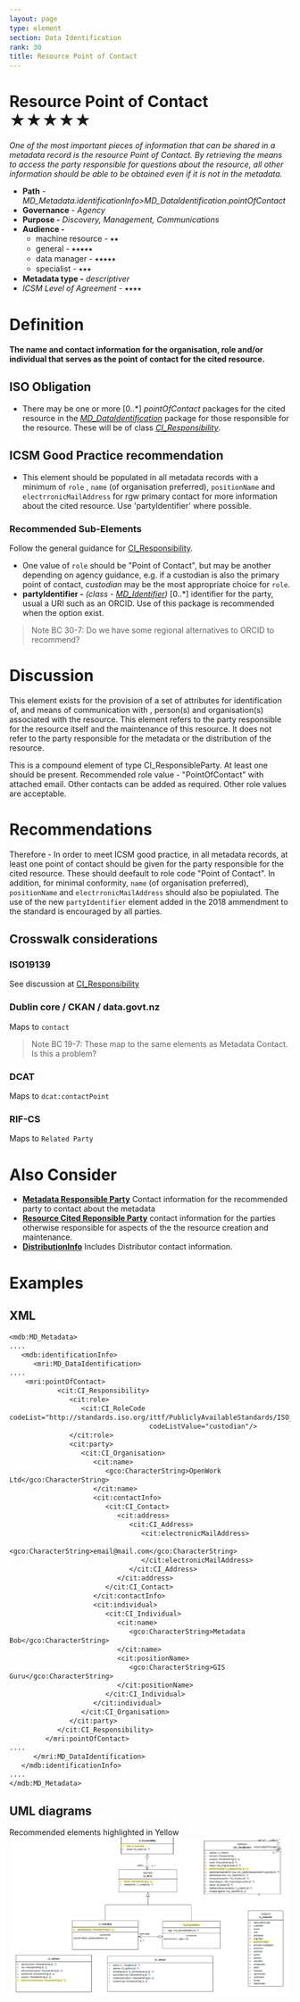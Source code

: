 ```yaml
---
layout: page
type: element
section: Data Identification
rank: 30
title: Resource Point of Contact 
---
```

#  Resource Point of Contact  ★★★★★
*One of the most important pieces of information that can be shared in a metadata record is the resource Point of Contact.  By retrieving the means to access the party responsible for questions about the resource, all other information should be able to be obtained even if it is not in the metadata.*

- **Path** - *MD_Metadata.identificationInfo>MD_DataIdentification.pointOfContact*
- **Governance** -  *Agency*
- **Purpose -** *Discovery, Management, Communications*
- **Audience -** 
  - machine resource - ⭑⭑
  - general - ⭑⭑⭑⭑⭑
  - data manager - ⭑⭑⭑⭑⭑
  - specialist - ⭑⭑⭑
- **Metadata type -** *descriptiver*
- *ICSM Level of Agreement* - ⭑⭑⭑⭑

# Definition 
**The name and contact information for the organisation, role and/or individual that serves as the point of contact for the cited resource.**

## ISO Obligation 
- There may be one or more [0..\*] *pointOfContact* packages for the cited resource in the  *[MD_DataIdentification](./class-MD_DataIdentification)* package  for those responsible for the resource. These will be of class *[CI_Responsibility](./class-CI_Responsibility)*.

##  ICSM Good Practice recommendation  
- This element should be populated in all metadata records with a minimum of `role` , `name` (of organisation preferred), `positionName` and `electrronicMailAddress` for rgw primary contact for more information about the cited resource. Use 'partyIdentifier' where possible.

### Recommended Sub-Elements   
Follow the general guidance for [CI_Responsibility](./class-CI_Responsibility).
- One value of `role` should be "Point of Contact", but may be another depending on agency guidance, e.g. if a custodian is also the primary point of contact, *custodian* may be the most appropriate choice for `role`.
- **partyIdentifier -** *(class - [MD_Identifier](./class-MD_Identifier))* [0..\*]   identifier for the party, usual a URI such as an ORCID. Use of this package is recommended when the option exist.
> Note BC 30-7: Do we have some regional alternatives to ORCID to recommend?

# Discussion 
This element exists for the provision of a set of attributes for identification of, and means of communication with , person(s) and organisation(s) associated with the resource. This element refers to the party responsible for the resource itself and the maintenance of this resource. It does not refer to the party responsible for the metadata or the distribution of the resource.

This is a compound element of type CI_ResponsibleParty. At least one should be present. Recommended role value - "PointOfContact" with attached email. Other contacts can be added as required. Other role values are acceptable.

# Recommendations 

Therefore - In order to meet ICSM good practice, in all metadata records, at least one point of contact should be given for the party responsible for the cited resource. These should deefault to role code "Point of Contact".  In addition, for minimal conformity, `name` (of organisation preferred), `positionName` and `electrronicMailAddress` should also be popiulated.
The use of the new `partyIdentifier` element added in the 2018 ammendment to the standard is encouraged by all parties.

## Crosswalk considerations

### ISO19139
See discussion at [CI_Responsibility](./class-CI_Responsibility)

### Dublin core / CKAN / data.govt.nz
Maps to `contact` 
> Note BC 19-7: These map to the same elements as Metadata Contact.  Is this a problem?

### DCAT
Maps to `dcat:contactPoint`

### RIF-CS
Maps to `Related Party`

# Also Consider
- **[Metadata Responsible Party](./MetadataContact)** Contact information for the recommended party to contact about the metadata
- **[Resource Cited Reponsible Party](./ResourceResponsibleParty)** contact information for the parties otherwise responsible for aspects of the the resource creation and maintenance.
- **[DistributionInfo](./DistributionInfo)** Includes Distributor contact information.

# Examples
## XML 
```
<mdb:MD_Metadata>
....
   <mdb:identificationInfo>
      <mri:MD_DataIdentification>
....
	<mri:pointOfContact>
            <cit:CI_Responsibility>
               <cit:role>
                  <cit:CI_RoleCode codeList="http://standards.iso.org/ittf/PubliclyAvailableStandards/ISO_19139_Schemas/resources/codelist/ML_gmxCodelists.xml#CI_RoleCode"
                                   codeListValue="custodian"/>
               </cit:role>
               <cit:party>
                  <cit:CI_Organisation>
                     <cit:name>
                        <gco:CharacterString>OpenWork Ltd</gco:CharacterString>
                     </cit:name>
                     <cit:contactInfo>
                        <cit:CI_Contact>
                           <cit:address>
                              <cit:CI_Address>
                                 <cit:electronicMailAddress>
                                    <gco:CharacterString>email@mail.com</gco:CharacterString>
                                 </cit:electronicMailAddress>
                              </cit:CI_Address>
                           </cit:address>
                        </cit:CI_Contact>
                     </cit:contactInfo>
                     <cit:individual>
                        <cit:CI_Individual>
                           <cit:name>
                              <gco:CharacterString>Metadata Bob</gco:CharacterString>
                           </cit:name>
                           <cit:positionName>
                              <gco:CharacterString>GIS Guru</gco:CharacterString>
                           </cit:positionName>
                        </cit:CI_Individual>
                     </cit:individual>
                  </cit:CI_Organisation>
               </cit:party>
            </cit:CI_Responsibility>
         </mri:pointOfContact>
....
      </mri:MD_DataIdentification>
   </mdb:identificationInfo>
....
</mdb:MD_Metadata>
```

## UML diagrams
Recommended elements highlighted in Yellow
![Responsibility](../images/ResourcePointOfContactUML.png)
